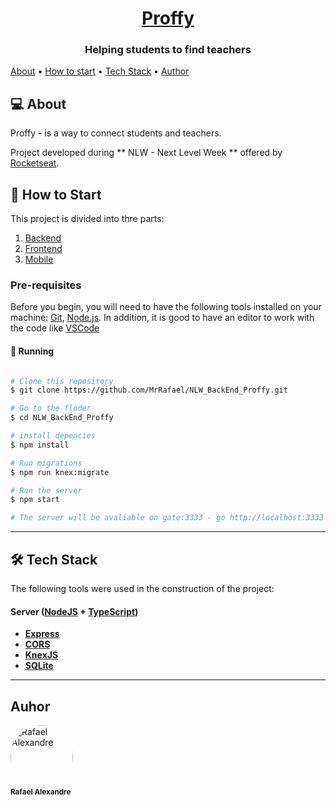 

<h1 align="center">
     <a href="#" alt="site do ecoleta"> Proffy </a>
</h1>

<h3 align="center">
    Helping students to find teachers
</h3>

<p>
 <a href="#about">About</a> •
 <a href="#how-to-start">How to start</a> • 
 <a href="#tech-stack">Tech Stack</a> • 
 <a href="#author">Author</a>
</p>


<h2 id="about"> 💻 About </h2>

Proffy - is a way to connect students and teachers.

Project developed during ** NLW - Next Level Week ** offered by [Rocketseat](https://blog.rocketseat.com.br/).

<h2 id="how-to-start"> 🚀 How to Start </h2>

This project is divided into thre parts:
1. [Backend](https://github.com/MrRafael/NLW_BackEnd_Proffy)
2. [Frontend](https://github.com/MrRafael/NLW_FrontEnd_Proffy)
3. [Mobile](https://github.com/MrRafael/NLW_Mobile_Proffy)

### Pre-requisites

Before you begin, you will need to have the following tools installed on your machine:
[Git](https://git-scm.com), [Node.js](https://nodejs.org/en/).
In addition, it is good to have an editor to work with the code like [VSCode](https://code.visualstudio.com/)

#### 🎲 Running

```bash

# Clone this repository
$ git clone https://github.com/MrRafael/NLW_BackEnd_Proffy.git

# Go to the floder
$ cd NLW_BackEnd_Proffy

# install depencies
$ npm install

# Run migrations
$ npm run knex:migrate

# Run the server
$ npm start

# The server will be avaliable on gate:3333 - go http://localhost:3333 

```
---

<h2 id="tech-stack"> 🛠 Tech Stack </h2>

The following tools were used in the construction of the project:

#### [](https://github.com/tgmarinho/Ecoleta#server-nodejs--typescript)**Server**  ([NodeJS](https://nodejs.org/en/)  +  [TypeScript](https://www.typescriptlang.org/))

-   **[Express](https://expressjs.com/)**
-   **[CORS](https://expressjs.com/en/resources/middleware/cors.html)**
-   **[KnexJS](http://knexjs.org/)**
-   **[SQLite](https://github.com/mapbox/node-sqlite3)**

---

<h2 id="author"> Auhor </h2>

<a href="https://www.linkedin.com/in/devrafa/">
 <img style="border-radius: 50%;" src="https://avatars0.githubusercontent.com/u/19240037?s=460&u=82bc1909ae182fde14dc556c655ce386d859ae46&v=4" width="100px;" alt="Rafael Alexandre"/>
 <br />
 <sub><b>Rafael Alexandre</b></sub></a> <a href="https://www.linkedin.com/in/devrafa/" title="Linkedin"></a>
 <br />

